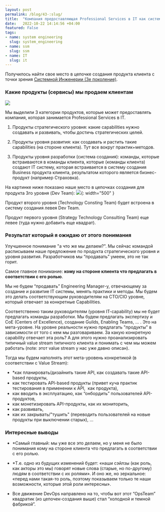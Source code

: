 ```yaml
---
layout: post
permalink: /blog/43-:slug/
title:  "Компания предоставляющая Professional Services в IT как система"
date:   2022-10-22 14:14:56 +04:00
featured: False
tags: 
- name: system engineering
  slug: system_engineering
- name: ssm
  slug: ssm
- name: IT
  slug: it
---
```


Получилось найти свое место в цепочке создания продукта клиента с точки зрения [Системной Инженерии (3е поколение)](https://system-school.ru/engineering).

### Какие продукты (сервисы) мы продаем клиентам 
![](https://firebasestorage.googleapis.com/v0/b/firescript-577a2.appspot.com/o/imgs%2Fapp%2FAndrei_Knowledge_Base%2FvY81Lx81CO.png?alt=media&token=116c1f40-29cf-4068-abc9-8c51f6e58dda)

Мы выделили 3 категории продуктов, которые может предоставлять компания, которая занимается Professional Services в IT.

1) Продукты стратегического уровня: какие capabilities нужно создавать и развивать, чтобы достичь стратегических целей.

2) Продукты уровня развития: как создавать и растить такие capabilities (на стороне клиента). Тут все вокруг практик+методов.

3) Продукты уровня разработки (система создания): команды, которые встраиваются в команды клиента, которые (команды клиента) создают IT систему, которая встраивается в систему создания Business продукта клиента, результатом которого является бизнес-продукт (например Страховка).

На картинке ниже показано наше место в цепочках создания для продукта 3го уровня (Dev Team):
![](https://firebasestorage.googleapis.com/v0/b/firescript-577a2.appspot.com/o/imgs%2Fapp%2FAndrei_Knowledge_Base%2F88IJu41Ywy.png?alt=media&token=cda5b4de-a92e-4f98-bda4-c881740d4b8b){: width="500" }

Продукт второго уровня (Technology Consting Team) будет встроена в систему создания левея Dev Team.

Продукт первого уровня (Strategy Technology Consulting Team) еще левее (туда нужно добавить еще квадрат).

### Результат который я ожидаю от этого понимания

Улучшенное понимание "а что же мы делаем?". Мы сейчас командой расписываем наше предложение по продукта стратегического уровня и уровня развития. Разработчиков мы “продавать” умеем, это не так горит.

Самое главное понимание: **кому на стороне клиента что предлагать в соответствии с его ролью**.

Мы не будем “продавать” Engineering Manager-у, отвечающему за создание и развитие IT системы, менять практики и методы. Мы будем это делать соответствующим руководителям на CTO/CIO уровне, который отвечает за конкретные Capabilities.

Соответственно таким руководителям (уровня IT-capability) мы не будет предлагать команды разработки. Мы будем предлагать экспертизу и CoE (Centers of Excellence), создание Guilds, Enabling Teams, … . Это на мета-уровне. На уровне реальности нужно предлагать "продукты" в зависимости от того с кем мы разговариваем. За какую конкретную capability отвечает эта роль? А для этого нужно проанализировать типичный value stream типичного клиента и понимать с чем мы можем работать (note: этот value stream у нас уже давно описан).

Тогда мы будем наполнять этот мета-уровень конкретикой (в соответствии с Value Stream): 
* *как планировать/дизайнить такие API, как создавать такие API-based продукты, 
* как тестировать API-based продукты (привет куча практик тестирования в применении к API,  как продукта), 
* как вводить в эксплуатацию, как “онбордить” пользователей API-продуктов, 
* как монетизировать API-продукты, как их мониторить, 
* как развивать, 
* как их закрывать/"тушить" (переводить пользователей на новые продукты при выключении старых), …

### Интересные выводы
* *Самый главный: мы уже все это делаем, но у меня не было понимания кому на стороне клиента что предлагать в соответствии с его ролью. 

* *Т.е. одно из будущих изменений будет: «наши сэйлзы (как роль, как акторы это мы) говорят новые слова (старые, но по-другому) людям в соответствии с их ролями». И оно же, но зеркальное: «перед нами такая-то роль, поэтому показываем только те наши возможности, которые этой роли интересны».

* Все движение DevOps направлено на то, чтобы вот этот “OpsTeam” квадратик (из цепочек-создания выше) стал “холодной и темной фабрикой”.
